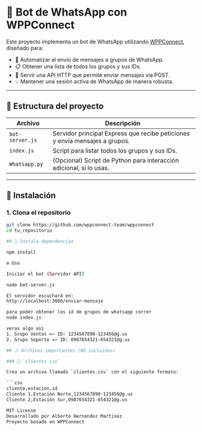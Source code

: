# 🤖 Bot de WhatsApp con WPPConnect

Este proyecto implementa un bot de WhatsApp utilizando [WPPConnect](https://github.com/wppconnect-team/wppconnect), diseñado para:

- 🔁 Automatizar el envío de mensajes a grupos de WhatsApp.
- 📋 Obtener una lista de todos los grupos y sus IDs.
- 🚀 Servir una API HTTP que permite enviar mensajes vía POST.
- 💡 Mantener una sesión activa de WhatsApp de manera robusta.

---

## 📂 Estructura del proyecto

| Archivo            | Descripción                                                                 |
|--------------------|-----------------------------------------------------------------------------|
| `bot-server.js`    | Servidor principal Express que recibe peticiones y envía mensajes a grupos. |
| `index.js`         | Script para listar todos los grupos y sus IDs.                              |
| `Whatsapp.py`      | (Opcional) Script de Python para interacción adicional, si lo usas.         |

---

## 🚀 Instalación

### 1. Clona el repositorio

```bash
git clone https://github.com/wppconnect-team/wppconnect
cd tu_repositorio

## 🚀 Instala dependencias

npm install

⚙️ Uso

Iniciar el bot (Servidor API)

node bot-server.js

El servidor escuchará en:
http://localhost:3000/enviar-mensaje

para poder obtener los id de grupos de whatsapp correr 
node index.js

veras algo asi 
1. Grupo Ventas => ID: 1234567890-123456@g.us
2. Grupo Soporte => ID: 0987654321-654321@g.us

## ⚠️ Archivos importantes (NO incluidos)

### 🔐 `clientes.csv`

Crea un archivo llamado `clientes.csv` con el siguiente formato:

```csv
cliente,estacion,id
Cliente 1,Estación Norte,1234567890-123456@g.us
Cliente 2,Estación Sur,0987654321-654321@g.us

MIT License
Desarrollado por Alberto Hernandez Martinez 
Proyecto basado en WPPConnect
